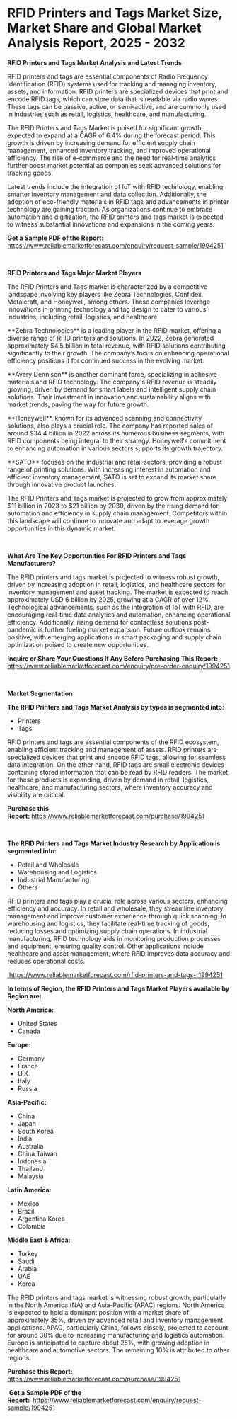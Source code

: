 <p><h1>RFID Printers and Tags Market Size, Market Share and Global Market Analysis Report, 2025 - 2032</h1></p><p><strong>RFID Printers and Tags Market Analysis and Latest Trends</strong></p>
<p><p>RFID printers and tags are essential components of Radio Frequency Identification (RFID) systems used for tracking and managing inventory, assets, and information. RFID printers are specialized devices that print and encode RFID tags, which can store data that is readable via radio waves. These tags can be passive, active, or semi-active, and are commonly used in industries such as retail, logistics, healthcare, and manufacturing.</p><p>The RFID Printers and Tags Market is poised for significant growth, expected to expand at a CAGR of 6.4% during the forecast period. This growth is driven by increasing demand for efficient supply chain management, enhanced inventory tracking, and improved operational efficiency. The rise of e-commerce and the need for real-time analytics further boost market potential as companies seek advanced solutions for tracking goods.</p><p>Latest trends include the integration of IoT with RFID technology, enabling smarter inventory management and data collection. Additionally, the adoption of eco-friendly materials in RFID tags and advancements in printer technology are gaining traction. As organizations continue to embrace automation and digitization, the RFID printers and tags market is expected to witness substantial innovations and expansions in the coming years.</p></p>
<p><strong>Get a Sample PDF of the Report:&nbsp;</strong> <a href="https://www.reliablemarketforecast.com/enquiry/request-sample/1994251?utm_campaign=1097&utm_medium=2&utm_source=Github&utm_content=ia&utm_term=12042025&utm_id=rfid-printers-and-tags">https://www.reliablemarketforecast.com/enquiry/request-sample/1994251</a></p>
<p>&nbsp;</p>
<p><strong>RFID Printers and Tags Major Market Players</strong></p>
<p><p>The RFID Printers and Tags market is characterized by a competitive landscape involving key players like Zebra Technologies, Confidex, Metalcraft, and Honeywell, among others. These companies leverage innovations in printing technology and tag design to cater to various industries, including retail, logistics, and healthcare.</p><p>**Zebra Technologies** is a leading player in the RFID market, offering a diverse range of RFID printers and solutions. In 2022, Zebra generated approximately $4.5 billion in total revenue, with RFID solutions contributing significantly to their growth. The company’s focus on enhancing operational efficiency positions it for continued success in the evolving market.</p><p>**Avery Dennison** is another dominant force, specializing in adhesive materials and RFID technology. The company's RFID revenue is steadily growing, driven by demand for smart labels and intelligent supply chain solutions. Their investment in innovation and sustainability aligns with market trends, paving the way for future growth.</p><p>**Honeywell**, known for its advanced scanning and connectivity solutions, also plays a crucial role. The company has reported sales of around $34.4 billion in 2022 across its numerous business segments, with RFID components being integral to their strategy. Honeywell's commitment to enhancing automation in various sectors supports its growth trajectory.</p><p>**SATO** focuses on the industrial and retail sectors, providing a robust range of printing solutions. With increasing interest in automation and efficient inventory management, SATO is set to expand its market share through innovative product launches.</p><p>The RFID Printers and Tags market is projected to grow from approximately $11 billion in 2023 to $21 billion by 2030, driven by the rising demand for automation and efficiency in supply chain management. Competitors within this landscape will continue to innovate and adapt to leverage growth opportunities in this dynamic market.</p></p>
<p>&nbsp;</p>
<p><strong>What Are The Key Opportunities For RFID Printers and Tags Manufacturers?</strong></p>
<p><p>The RFID printers and tags market is projected to witness robust growth, driven by increasing adoption in retail, logistics, and healthcare sectors for inventory management and asset tracking. The market is expected to reach approximately USD 6 billion by 2025, growing at a CAGR of over 12%. Technological advancements, such as the integration of IoT with RFID, are encouraging real-time data analytics and automation, enhancing operational efficiency. Additionally, rising demand for contactless solutions post-pandemic is further fueling market expansion. Future outlook remains positive, with emerging applications in smart packaging and supply chain optimization poised to create new opportunities.</p></p>
<p><strong>Inquire or Share Your Questions If Any Before Purchasing This Report:</strong> <a href="https://www.reliablemarketforecast.com/enquiry/pre-order-enquiry/1994251?utm_campaign=1097&utm_medium=2&utm_source=Github&utm_content=ia&utm_term=12042025&utm_id=rfid-printers-and-tags">https://www.reliablemarketforecast.com/enquiry/pre-order-enquiry/1994251</a></p>
<p>&nbsp;</p>
<p><strong>Market Segmentation</strong></p>
<p><strong>The RFID Printers and Tags Market Analysis by types is segmented into:</strong></p>
<p><ul><li>Printers</li><li>Tags</li></ul></p>
<p><p>RFID printers and tags are essential components of the RFID ecosystem, enabling efficient tracking and management of assets. RFID printers are specialized devices that print and encode RFID tags, allowing for seamless data integration. On the other hand, RFID tags are small electronic devices containing stored information that can be read by RFID readers. The market for these products is expanding, driven by demand in retail, logistics, healthcare, and manufacturing sectors, where inventory accuracy and visibility are critical.</p></p>
<p><strong>Purchase this Report:&nbsp;</strong><a href="https://www.reliablemarketforecast.com/purchase/1994251?utm_campaign=1097&utm_medium=2&utm_source=Github&utm_content=ia&utm_term=12042025&utm_id=rfid-printers-and-tags">https://www.reliablemarketforecast.com/purchase/1994251</a></p>
<p>&nbsp;</p>
<p><strong>The RFID Printers and Tags Market Industry Research by Application is segmented into:</strong></p>
<p><ul><li>Retail and Wholesale</li><li>Warehousing and Logistics</li><li>Industrial Manufacturing</li><li>Others</li></ul></p>
<p><p>RFID printers and tags play a crucial role across various sectors, enhancing efficiency and accuracy. In retail and wholesale, they streamline inventory management and improve customer experience through quick scanning. In warehousing and logistics, they facilitate real-time tracking of goods, reducing losses and optimizing supply chain operations. In industrial manufacturing, RFID technology aids in monitoring production processes and equipment, ensuring quality control. Other applications include healthcare and asset management, where RFID improves data accuracy and reduces operational costs.</p></p>
<p><a href="https://www.reliablemarketforecast.com/rfid-printers-and-tags-r1994251?utm_campaign=1097&utm_medium=2&utm_source=Github&utm_content=ia&utm_term=12042025&utm_id=rfid-printers-and-tags">&nbsp;https://www.reliablemarketforecast.com/rfid-printers-and-tags-r1994251</a></p>
<p><strong>In terms of Region, the RFID Printers and Tags Market Players available by Region are:</strong></p>
<p>
    <p> <strong> North America: </strong>
        <ul>
            <li>United States</li>
            <li>Canada</li>
        </ul>
        </p> 
    <p> <strong> Europe: </strong>
        <ul>
            <li>Germany</li>
            <li>France</li>
            <li>U.K.</li>
            <li>Italy</li>
            <li>Russia</li>
        </ul>
        </p> 
    <p> <strong> Asia-Pacific: </strong>
        <ul>
            <li>China</li>
            <li>Japan</li>
            <li>South Korea</li>
            <li>India</li>
            <li>Australia</li>
            <li>China Taiwan</li>
            <li>Indonesia</li>
            <li>Thailand</li>
            <li>Malaysia</li>
        </ul>
        </p> 
    <p> <strong> Latin America: </strong>
        <ul>
            <li>Mexico</li>
            <li>Brazil</li>
            <li>Argentina Korea</li>
            <li>Colombia</li>
        </ul>
        </p> 
    <p> <strong> Middle East & Africa: </strong>
        <ul>
            <li>Turkey</li>
            <li>Saudi</li>
            <li>Arabia</li>
            <li>UAE</li>
            <li>Korea</li>
        </ul>
    </p>
    </p>
<p><p>The RFID printers and tags market is witnessing robust growth, particularly in the North America (NA) and Asia-Pacific (APAC) regions. North America is expected to hold a dominant position with a market share of approximately 35%, driven by advanced retail and inventory management applications. APAC, particularly China, follows closely, projected to account for around 30% due to increasing manufacturing and logistics automation. Europe is anticipated to capture about 25%, with growing adoption in healthcare and automotive sectors. The remaining 10% is attributed to other regions.</p></p>
<p><strong>Purchase this Report: </strong><a href="https://www.reliablemarketforecast.com/purchase/1994251?utm_campaign=1097&utm_medium=2&utm_source=Github&utm_content=ia&utm_term=12042025&utm_id=rfid-printers-and-tags">https://www.reliablemarketforecast.com/purchase/1994251</a></p>
<p>&nbsp;<strong>Get a Sample PDF of the Report:&nbsp;&nbsp;</strong><a href="https://www.reliablemarketforecast.com/enquiry/request-sample/1994251?utm_campaign=1097&utm_medium=2&utm_source=Github&utm_content=ia&utm_term=12042025&utm_id=rfid-printers-and-tags">https://www.reliablemarketforecast.com/enquiry/request-sample/1994251</a></p>
<p><strong></strong></p>
<p><p></p><p></p><p></p></p>